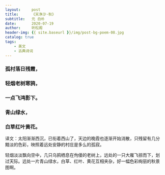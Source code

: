 ```yaml
---
layout:     post
title:      《天净沙·秋》
subtitle:   元 白朴
date:       2020-07-19
author:     听松阁
header-img: {{ site.baseurl }}/img/post-bg-poem-08.jpg
catalog: true
tags:
    - 美文
    - 古典诗词
---
```


### 孤村落日残霞，
### 轻烟老树寒鸦，
### 一点飞鸿影下。
### 青山绿水，
### 白草红叶黄花。


译文：太阳渐渐西沉，已衔着西山了，天边的晚霞也逐渐开始消散，只残留有几分黯淡的色彩，映照着远处安静的村庄是多么的孤寂。

轻烟淡淡飘向空中，几只乌鸦栖息在佝偻的老树上，远处的一只大雁飞掠而下，划过天际。远处一片青山绿水，白草、红叶、黄花互相夹杂，好一幅色彩绚丽的秋景图啊。
